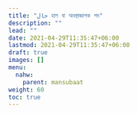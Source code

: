 ```yaml
---
title: "حال হাল বা অবস্থাজ্ঞাপক পদ"
description: ""
lead: ""
date: 2021-04-29T11:35:47+06:00
lastmod: 2021-04-29T11:35:47+06:00
draft: true
images: []
menu: 
  nahw:
    parent: mansubaat
weight: 60
toc: true
---
```



